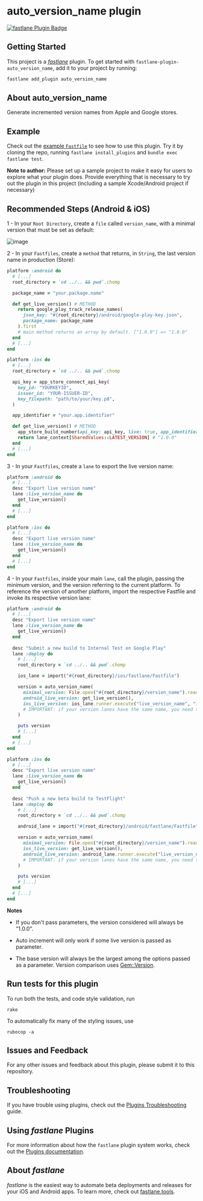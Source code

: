 # auto_version_name plugin

[![fastlane Plugin Badge](https://rawcdn.githack.com/fastlane/fastlane/master/fastlane/assets/plugin-badge.svg)](https://rubygems.org/gems/fastlane-plugin-auto_version_name)

## Getting Started

This project is a [_fastlane_](https://github.com/fastlane/fastlane) plugin. To get started with `fastlane-plugin-auto_version_name`, add it to your project by running:

```bash
fastlane add_plugin auto_version_name
```

## About auto_version_name

Generate incremented version names from Apple and Google stores.

## Example

Check out the [example `Fastfile`](fastlane/Fastfile) to see how to use this plugin. Try it by cloning the repo, running `fastlane install_plugins` and `bundle exec fastlane test`.

**Note to author:** Please set up a sample project to make it easy for users to explore what your plugin does. Provide everything that is necessary to try out the plugin in this project (including a sample Xcode/Android project if necessary)

## Recommended Steps (Android & iOS)

1 - In your `Root Directory`, create a `file` called `version_name`, with a minimal version that must be set as default:


![image](https://user-images.githubusercontent.com/77688036/187472195-0295a9de-6381-4978-83c1-be189c76e676.png)

2 - In your `Fastfiles`, create a `method` that returns, in `String`, the last version name in production (Store):

```ruby
platform :android do
  # [...]
  root_directory = `cd ../.. && pwd`.chomp

  package_name = "your.package.name"

  def get_live_version() # METHOD
    return google_play_track_release_names(
      json_key: "#{root_directory}/android/google-play-key.json",
      package_name: package_name
    ).first
    # main method returns an array by default. ["1.0.0"] => "1.0.0"
  end
  # [...]
end
```

```ruby
platform :ios do
  # [...]
  root_directory = `cd ../.. && pwd`.chomp

  api_key = app_store_connect_api_key(
    key_id: "YOURKEYID",
    issuer_id: "YOUR-ISSUER-ID",
    key_filepath: "path/to/your/key.p8",
  )

  app_identifier = "your.app.identifier"

  def get_live_version() # METHOD
    app_store_build_number(api_key: api_key, live: true, app_identifier: app_identifier)  
    return lane_context[SharedValues::LATEST_VERSION] # "1.0.0"
  end
  # [...]
end
```

3 - In your `Fastfiles`, create a `lane` to export the live version name:

```ruby
platform :android do
  # [...]
  desc "Export live version name"
  lane :live_version_name do
    get_live_version()
  end
  # [...]
end
```

```ruby
platform :ios do
  # [...]
  desc "Export live version name"
  lane :live_version_name do
    get_live_version()
  end
  # [...]
end
```

4 - In your `Fastfiles`, inside your main `lane`, call the plugin, passing the minimum version, and the version referring to the current platform. To reference the version of another platform, import the respective Fastfile and invoke its respective version lane:

```ruby
platform :android do
  # [...]
  desc "Export live version name"
  lane :live_version_name do
    get_live_version()
  end
  
  desc "Submit a new build to Internal Test on Google Play"
  lane :deploy do
    # [...]
    root_directory = `cd ../.. && pwd`.chomp

    ios_lane = import("#{root_directory}/ios/fastlane/Fastfile")

    version = auto_version_name(
      minimal_version: File.open("#{root_directory}/version_name").read.chomp,
      android_live_version: get_live_version(),
      ios_live_version: ios_lane.runner.execute("live_version_name", "ios"),
      # IMPORTANT: if your version lanes have the same name, you need to especify the platform on execute
    )

    puts version
    # [...]
  end
  # [...]
end
```

```ruby
platform :ios do
  # [...]
  desc "Export live version name"
  lane :live_version_name do
    get_live_version()
  end
  
  desc "Push a new beta build to TestFlight"
  lane :deploy do
    # [...]
    root_directory = `cd ../.. && pwd`.chomp

    android_lane = import("#{root_directory}/android/fastlane/Fastfile")

    version = auto_version_name(
      minimal_version: File.open("#{root_directory}/version_name").read.chomp,
      ios_live_version: get_live_version(),
      android_live_version: android_lane.runner.execute("live_version_name", "android"),
      # IMPORTANT: if your version lanes have the same name, you need to especify the platform on execute
    )

    puts version
    # [...]
  end
  # [...]
end
```

**Notes**

- If you don't pass parameters, the version considered will always be "1.0.0".

- Auto increment will only work if some live version is passed as parameter.

- The base version will always be the largest among the options passed as a parameter. Version comparison uses [Gem::Version](https://ruby-doc.org/stdlib-2.5.0/libdoc/rubygems/rdoc/Gem/Version.html#method-i-3C-3D-3E).

## Run tests for this plugin

To run both the tests, and code style validation, run

```
rake
```

To automatically fix many of the styling issues, use
```
rubocop -a
```

## Issues and Feedback

For any other issues and feedback about this plugin, please submit it to this repository.

## Troubleshooting

If you have trouble using plugins, check out the [Plugins Troubleshooting](https://docs.fastlane.tools/plugins/plugins-troubleshooting/) guide.

## Using _fastlane_ Plugins

For more information about how the `fastlane` plugin system works, check out the [Plugins documentation](https://docs.fastlane.tools/plugins/create-plugin/).

## About _fastlane_

_fastlane_ is the easiest way to automate beta deployments and releases for your iOS and Android apps. To learn more, check out [fastlane.tools](https://fastlane.tools).
